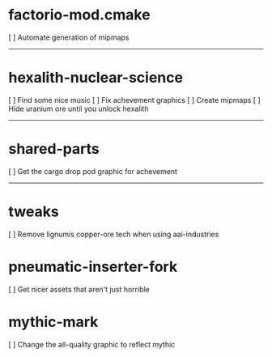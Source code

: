 # factorio-mod.cmake

[ ] Automate generation of mipmaps

---

# hexalith-nuclear-science

[ ] Find some nice music
[ ] Fix achevement graphics
[ ] Create mipmaps
[ ] Hide uranium ore until you unlock hexalith

---

# shared-parts

[ ] Get the cargo drop pod graphic for achevement

---

# tweaks

[ ] Remove lignumis copper-ore tech when using aai-industries

# pneumatic-inserter-fork

[ ] Get nicer assets that aren't just horrible

# mythic-mark

[ ] Change the all-quality graphic to reflect mythic